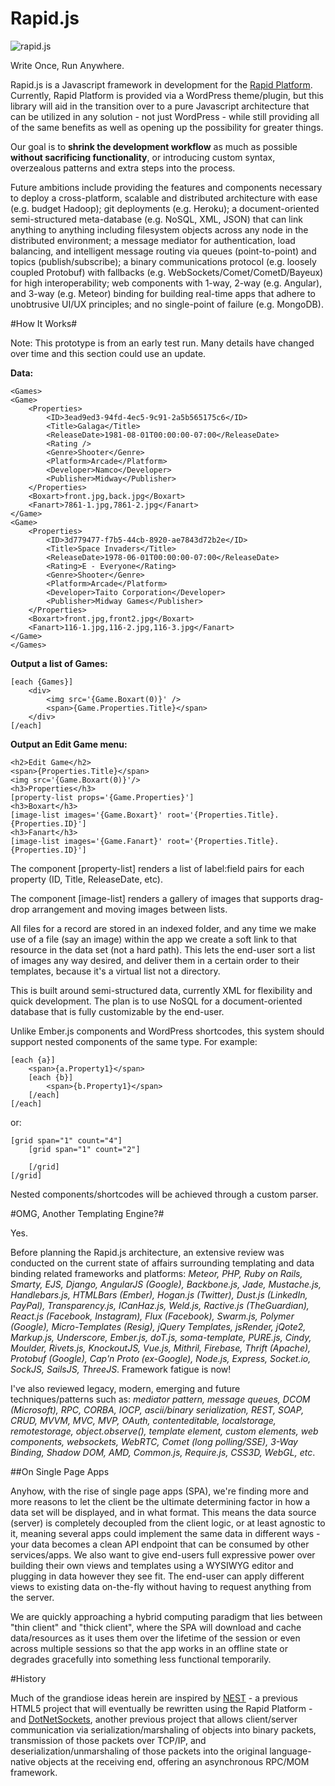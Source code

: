 Rapid.js
========

![rapid.js](http://glassocean.net/media/rapidjs.jpg)

Write Once, Run Anywhere.

Rapid.js is a Javascript framework in development for the [Rapid Platform](https://github.com/perrybutler/rapid-platform). Currently, Rapid Platform is provided via a WordPress theme/plugin, but this library will aid in the transition over to a pure Javascript architecture that can be utilized in any solution - not just WordPress - while still providing all of the same benefits as well as opening up the possibility for greater things.

Our goal is to **shrink the development workflow** as much as possible **without sacrificing functionality**, or introducing custom syntax, overzealous patterns and extra steps into the process.

Future ambitions include providing the features and components necessary to deploy a cross-platform, scalable and distributed architecture with ease (e.g. budget Hadoop); git deployments (e.g. Heroku); a document-oriented semi-structured meta-database (e.g. NoSQL, XML, JSON) that can link anything to anything including filesystem objects across any node in the distributed environment; a message mediator for authentication, load balancing, and intelligent message routing via queues (point-to-point) and topics (publish/subscribe); a binary communications protocol (e.g. loosely coupled Protobuf) with fallbacks (e.g. WebSockets/Comet/CometD/Bayeux) for high interoperability; web components with 1-way, 2-way (e.g. Angular), and 3-way (e.g. Meteor) binding for building real-time apps that adhere to unobtrusive UI/UX principles; and no single-point of failure (e.g. MongoDB).

#How It Works#

Note: This prototype is from an early test run. Many details have changed over time and this section could use an update.

**Data:**

    <Games>
    <Game>
	    <Properties>
		    <ID>3ead9ed3-94fd-4ec5-9c91-2a5b565175c6</ID>
		    <Title>Galaga</Title>
		    <ReleaseDate>1981-08-01T00:00:00-07:00</ReleaseDate>
		    <Rating />
		    <Genre>Shooter</Genre>
		    <Platform>Arcade</Platform>
		    <Developer>Namco</Developer>
		    <Publisher>Midway</Publisher>
	    </Properties>
	    <Boxart>front.jpg,back.jpg</Boxart>
	    <Fanart>7861-1.jpg,7861-2.jpg</Fanart>
    </Game>
    <Game>
	    <Properties>
		    <ID>3d779477-f7b5-44cb-8920-ae7843d72b2e</ID>
		    <Title>Space Invaders</Title>
		    <ReleaseDate>1978-06-01T00:00:00-07:00</ReleaseDate>
		    <Rating>E - Everyone</Rating>
		    <Genre>Shooter</Genre>
		    <Platform>Arcade</Platform>
		    <Developer>Taito Corporation</Developer>
		    <Publisher>Midway Games</Publisher>
	    </Properties>
	    <Boxart>front.jpg,front2.jpg</Boxart>
	    <Fanart>116-1.jpg,116-2.jpg,116-3.jpg</Fanart>
    </Game>
    </Games>

**Output a list of Games:**

    [each {Games}]
	    <div>
		    <img src='{Game.Boxart(0)}' />
		    <span>{Game.Properties.Title}</span>
	    </div>
    [/each]

**Output an Edit Game menu:**

    <h2>Edit Game</h2>
    <span>{Properties.Title}</span>
    <img src='{Game.Boxart(0)}'/>
    <h3>Properties</h3>
    [property-list props='{Game.Properties}']
    <h3>Boxart</h3>
    [image-list images='{Game.Boxart}' root='{Properties.Title}.{Properties.ID}']
    <h3>Fanart</h3>
    [image-list images='{Game.Fanart}' root='{Properties.Title}.{Properties.ID}']

The component [property-list] renders a list of label:field pairs for each property (ID, Title, ReleaseDate, etc).

The component [image-list] renders a gallery of images that supports drag-drop arrangement and moving images between lists.

All files for a record are stored in an indexed folder, and any time we make use of a file (say an image) within the app we create a soft link to that resource in the data set (not a hard path). This lets the end-user sort a list of images any way desired, and deliver them in a certain order to their templates, because it's a virtual list not a directory.

This is built around semi-structured data, currently XML for flexibility and quick development. The plan is to use NoSQL for a document-oriented database that is fully customizable by the end-user.

Unlike Ember.js components and WordPress shortcodes, this system should support nested components of the same type. For example:

    [each {a}]
        <span>{a.Property1}</span>
        [each {b}]
            <span>{b.Property1}</span>
        [/each]
    [/each]

or:

    [grid span="1" count="4"]
        [grid span="1" count="2"]

        [/grid]
    [/grid]

Nested components/shortcodes will be achieved through a custom parser.

#OMG, Another Templating Engine?#

Yes.

Before planning the Rapid.js architecture, an extensive review was conducted on the current state of affairs surrounding templating and data binding related frameworks and platforms: *Meteor, PHP, Ruby on Rails, Smarty, EJS, Django, AngularJS (Google), Backbone.js, Jade, Mustache.js, Handlebars.js, HTMLBars (Ember), Hogan.js (Twitter), Dust.js (LinkedIn, PayPal), Transparency.js, ICanHaz.js, Weld.js, Ractive.js (TheGuardian), React.js (Facebook, Instagram), Flux (Facebook), Swarm.js, Polymer (Google), Micro-Templates (Resig), jQuery Templates, jsRender, jQote2, Markup.js, Underscore, Ember.js, doT.js, soma-template, PURE.js, Cindy, Moulder, Rivets.js, KnockoutJS, Vue.js, Mithril, Firebase, Thrift (Apache), Protobuf (Google), Cap'n Proto (ex-Google), Node.js, Express, Socket.io, SockJS, SailsJS, ThreeJS*. Framework fatigue is now!

I've also reviewed legacy, modern, emerging and future techniques/patterns such as: *mediator pattern, message queues, DCOM (Microsoft), RPC, CORBA, IOCP, ascii/binary serialization, REST, SOAP, CRUD, MVVM, MVC, MVP, OAuth, contenteditable, localstorage, remotestorage, object.observe(), template element, custom elements, web components, websockets, WebRTC, Comet (long polling/SSE), 3-Way Binding, Shadow DOM, AMD, Common.js, Require.js, CSS3D, WebGL, etc*.

##On Single Page Apps

Anyhow, with the rise of single page apps (SPA), we're finding more and more reasons to let the client be the ultimate determining factor in how a data set will be displayed, and in what format. This means the data source (server) is  completely decoupled from the client logic, or at least agnostic to it, meaning several apps could implement the same data in different ways - your data becomes a clean API endpoint that can be consumed by other services/apps. We also want to give end-users full expressive power over building their own views and templates using a WYSIWYG editor and plugging in data however they see fit. The end-user can apply different views to existing data on-the-fly without having to request anything from the server.

We are quickly approaching a hybrid computing paradigm that lies between "thin client" and "thick client", where the SPA will download and cache data/resources as it uses them over the lifetime of the session or even across multiple sessions so that the app works in an offline state or degrades gracefully into something less functional temporarily.

#History

Much of the grandiose ideas herein are inspired by [NEST](http://glassocean.net/nest/) - a previous HTML5 project that will eventually be rewritten using the Rapid Platform - and [DotNetSockets](https://github.com/perrybutler/dotnetsockets), another previous project that allows client/server communication via serialization/marshaling of objects into binary packets, transmission of those packets over TCP/IP, and deserialization/unmarshaling of those packets into the original language-native objects at the receiving end, offering an asynchronous RPC/MOM framework.
